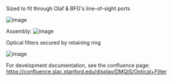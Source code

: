 Sized to fit through Olaf & BFG's line-of-sight ports


![image](https://github.com/user-attachments/assets/0a3467a5-a80e-4233-8ccb-5a5b9086f104)



Assembly:
![image](https://github.com/user-attachments/assets/a1f7be0a-38d1-47f9-b8fb-3a50febbb437)


Optical filters secured by retaining ring

![image](https://github.com/user-attachments/assets/1036a9d5-de13-43fd-b096-4cfaf1e7e056)


For development documentation, see the confluence page: https://confluence.slac.stanford.edu/display/DMQIS/Optical+Filter

